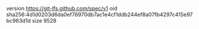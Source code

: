 version https://git-lfs.github.com/spec/v1
oid sha256:4d1d0203d6da0ef76970db7ac1e4cf1ddb244ef8a07fb4297c415e97bc963d1d
size 9528

